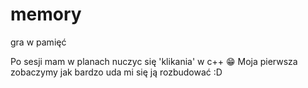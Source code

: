 # memory
gra w pamięć

Po sesji mam w planach nuczyc się 'klikania' w c++ 😁
Moja pierwsza zobaczymy jak bardzo uda mi się ją rozbudować :D
